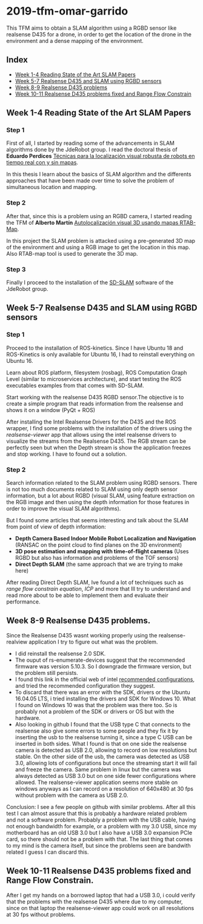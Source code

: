 # 2019-tfm-omar-garrido

This TFM aims to obtain a SLAM algorithm using a RGBD sensor like realsense D435 for a drone, in order to get the location of the drone in the environment and a dense mapping of the environment.

## Index

- [Week 1-4 Reading State of the Art SLAM Papers](#week1)
- [Week 5-7 Realsense D435 and SLAM using RGBD sensors](#week2)
- [Week 8-9 Realsense D435 problems](#week3)
- [Week 10-11 Realsense D435 problems fixed and Range Flow Constrain](#week4)


<a name="week1"></a>
## Week 1-4 Reading State of the Art SLAM Papers

### Step 1
First of all, I started by reading some of the advancements in SLAM algorithms done by the JdeRobot group. I read the doctoral thesis of **Eduardo Perdices** [Técnicas para la localización visual robusta de robots en tiempo real con y sin mapas](https://gsyc.urjc.es/jmplaza/students/phd-eduardo_perdices-2017.pdf).

In this thesis I learn about the basics of SLAM algorithm and the differents approaches that have been made over time to solve the problem of simultaneous location and mapping.

### Step 2
After that, since this is a problem using an RGBD camera, I started reading the TFM of **Alberto Martín** [Autolocalización visual 3D usando mapas
RTAB-Map](https://gsyc.urjc.es/jmplaza/students/tfm-visualslam-alberto_martin-2017.pdf).

In this project the SLAM problem is attacked using a pre-generated 3D map of the environment and using a RGB image to get the location in this map. Also RTAB-map tool is used to generate the 3D map.

### Step 3
Finally I proceed to the installation of the [SD-SLAM](https://github.com/JdeRobot/slam-SD-SLAM) software of the JdeRobot group.


<a name="week2"></a>
## Week 5-7 Realsense D435 and SLAM using RGBD sensors

### Step 1 
Proceed to the installation of ROS-kinetics. Since I have Ubuntu 18 and ROS-Kinetics is only available for Ubuntu 16, I had to reinstall everything on Ubuntu 16.

Learn about ROS platform, filesystem (rosbag), ROS Computation Graph Level (similar to microservices architecture), and start testing the ROS executables examples from that comes with SD-SLAM.

Start working with the realsense D435 RGBD sensor.The objective is to create a simple program that reads information from the realsense and shows it on a window (PyQt + ROS)

After installing the Intel Realsense Drivers for the D435 and the ROS wrapper, I find some problems with the installation of the drivers using the *realsense-viewer* app that allows using the intel realsense drivers to visualize the streams from the Realsense D435. The RGB stream can be perfectly seen but when the Depth stream is show the application freezes and stop working. I have to found out a solution.


### Step 2
Search information related to the SLAM problem using RGBD sensors. There is not too much documents related to SLAM using only depth sensor information, but a lot about RGBD (visual SLAM, using feature extraction on the RGB image and then using the depth information for those features in order to improve the visual SLAM algorithms).

But I found some articles that seems interesting and talk about the SLAM from point of view of depth information:
- **Depth Camera Based Indoor Mobile Robot Localization and Navigation** (RANSAC on the point cloud to find planes on the 3D environment)
- **3D pose estimation and mapping with time-of-flight cameras** (Uses RGBD but also has information and problems of the TOF sensors)
- **Direct Depth SLAM** (the same approach that we are trying to make here)

After reading Direct Depth SLAM, Ive found a lot of techniques such as *range flow constrain equation*, *ICP* and more that Ill try to understand and read more about to be able to implement them and evaluate their performance.


<a name="week3"></a>
## Week 8-9 Realsense D435 problems.
Since the Realsense D435 wasnt working properly using the realsense-realview application I try to figure out what was the problem.

- I did reinstall the realsense 2.0 SDK.
- The ouput of rs-enumerate-devices suggest that the recommended firmware was version 5.10.3. So I downgrade the firmware version, but the problem still persists.
- I found this link in the official web of intel [recommended configurations](https://realsense.intel.com/intel-realsense-downloads/#firmware), and tried the recommended configuration they suggest.
- To discard that there was an error with the SDK, drivers or the Ubuntu 16.04.05 LTS, i tried installing the drivers and SDK for Windows 10.
What I found on Windows 10 was that the problem was there too. So is probably not a problem of the SDK or drivers or OS but with the hardware. 
- Also looking in github I found that the USB type C that connects to the realsense also give some errors to some people and they fix it by inserting the usb to the realsense turning it, since a type C USB can be inserted in both sides. What I found is that on one side the realsense camera is detected as USB 2.0, allowing to record on low resolutions but stable. On the other side of the usb, the camera was detected as USB 3.0, allowing lots of configurations but once the streaming start it will fail and freeze the camera. Same problem in linux but the camera was always detected as USB 3.0 but on one side fewer configurations where allowed. The realsense-viewer application seems more stable on windows anyways as I can record on a resolution of 640x480 at 30 fps without problem with the camera as USB 2.0.

Conclusion: I see a few people on github with similar problems. After all this test I can almost assure that this is probably a hardware related problem and not a software problem. Probably a problem with the USB cable, having not enough bandwidth for example, or a problem with my 3.0 USB, since my  motherboard has an old USB 3.0 but I also have a USB 3.0 expansion PCIe card, so there should not be a problem with that. The last thing that comes to my mind is the camera itself, but since the problems seen are bandwith related I guess I can discard this.

<a name="week4"></a>
## Week 10-11 Realsense D435 problems fixed and Range Flow Constrain.
After I get my hands on a borrowed laptop that had a USB 3.0, i could verify that the problems with the realsense D435 where due to my computer, since on that laptop the realsense-viewer app could work on all resolutions at 30 fps without problems.


